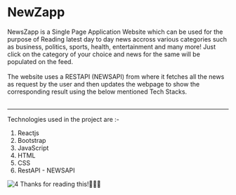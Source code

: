 <h1>NewZapp</h1>
NewsZapp is a Single Page Application Website which can be used for the purpose of Reading latest day to day news accross various categories such as business, politics, sports, health, entertainment and many more! Just click on the category of your choice and news for the same will be populated on the feed.
<br><br>
The website uses a RESTAPI (NEWSAPI) from where it fetches all the news as request by the user and then updates the webpage to show the corresponding result using the below mentioned Tech Stacks.
<br><br>
<hr>
<p>Technologies used in the project are :- </p>
<ol>
  <li> Reactjs
  <li> Bootstrap
  <li> JavaScript
  <li> HTML
  <li> CSS
  <li> RestAPI - NEWSAPI
</ol>

![4](https://user-images.githubusercontent.com/66259889/151913740-2dd17b0b-fd16-4485-9f62-65c946928cda.png)
Thanks for reading this!🙌🙌🙌
